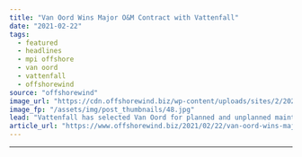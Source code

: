 ```yaml
---
title: "Van Oord Wins Major O&M Contract with Vattenfall"
date: "2021-02-22"
tags: 
  - featured
  - headlines
  - mpi offshore
  - van oord
  - vattenfall
  - offshorewind
source: "offshorewind"
image_url: "https://cdn.offshorewind.biz/wp-content/uploads/sites/2/2021/02/22121002/MPI-Resolution_Van-OOrd_MPI-Offshore.jpg"
image_fp: "/assets/img/post_thumbnails/48.jpg"
lead: "Vattenfall has selected Van Oord for planned and unplanned maintenance work at its offshore"
article_url: "https://www.offshorewind.biz/2021/02/22/van-oord-wins-major-om-contract-with-vattenfall/"
---
```


---
